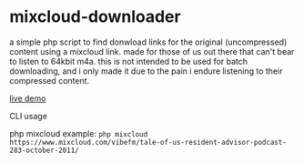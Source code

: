 mixcloud-downloader
===================

a simple php script to find donwload links for the original (uncompressed) content using a mixcloud link. made for those of us out there that can't bear to listen to 64kbit m4a. this is not intended to be used for batch downloading, and i only made it due to the pain i endure listening to their compressed content.

[live demo](http://bm4.ppy.sh/mixcloud.php)

CLI usage

php mixcloud <URL>
example: ```php mixcloud https://www.mixcloud.com/vibefm/tale-of-us-resident-advisor-podcast-283-october-2011/```


